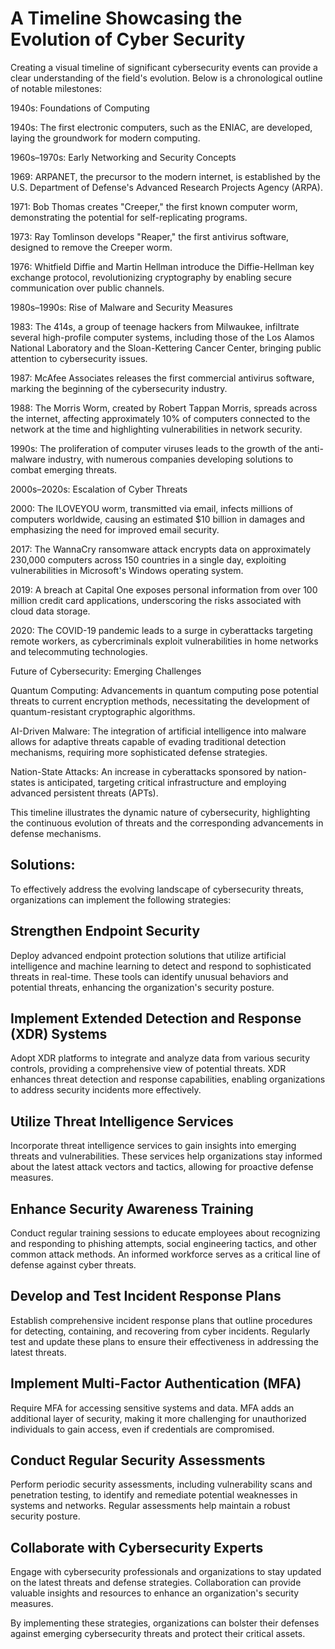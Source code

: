 # A Timeline Showcasing the Evolution of Cyber Security
Creating a visual timeline of significant cybersecurity events can provide a clear understanding of the field's evolution. Below is a chronological outline of notable milestones:

1940s: Foundations of Computing

1940s: The first electronic computers, such as the ENIAC, are developed, laying the groundwork for modern computing.

1960s–1970s: Early Networking and Security Concepts

1969: ARPANET, the precursor to the modern internet, is established by the U.S. Department of Defense's Advanced Research Projects Agency (ARPA). 

1971: Bob Thomas creates "Creeper," the first known computer worm, demonstrating the potential for self-replicating programs. 

1973: Ray Tomlinson develops "Reaper," the first antivirus software, designed to remove the Creeper worm. 

1976: Whitfield Diffie and Martin Hellman introduce the Diffie-Hellman key exchange protocol, revolutionizing cryptography by enabling secure communication over public channels.

1980s–1990s: Rise of Malware and Security Measures

1983: The 414s, a group of teenage hackers from Milwaukee, infiltrate several high-profile computer systems, including those of the Los Alamos National Laboratory and the Sloan-Kettering Cancer Center, bringing public attention to cybersecurity issues.

1987: McAfee Associates releases the first commercial antivirus software, marking the beginning of the cybersecurity industry.

1988: The Morris Worm, created by Robert Tappan Morris, spreads across the internet, affecting approximately 10% of computers connected to the network at the time and highlighting vulnerabilities in network security.

1990s: The proliferation of computer viruses leads to the growth of the anti-malware industry, with numerous companies developing solutions to combat emerging threats.

2000s–2020s: Escalation of Cyber Threats

2000: The ILOVEYOU worm, transmitted via email, infects millions of computers worldwide, causing an estimated $10 billion in damages and emphasizing the need for improved email security.

2017: The WannaCry ransomware attack encrypts data on approximately 230,000 computers across 150 countries in a single day, exploiting vulnerabilities in Microsoft's Windows operating system.

2019: A breach at Capital One exposes personal information from over 100 million credit card applications, underscoring the risks associated with cloud data storage.

2020: The COVID-19 pandemic leads to a surge in cyberattacks targeting remote workers, as cybercriminals exploit vulnerabilities in home networks and telecommuting technologies.

Future of Cybersecurity: Emerging Challenges

Quantum Computing: Advancements in quantum computing pose potential threats to current encryption methods, necessitating the development of quantum-resistant cryptographic algorithms.

AI-Driven Malware: The integration of artificial intelligence into malware allows for adaptive threats capable of evading traditional detection mechanisms, requiring more sophisticated defense strategies.

Nation-State Attacks: An increase in cyberattacks sponsored by nation-states is anticipated, targeting critical infrastructure and employing advanced persistent threats (APTs). 

This timeline illustrates the dynamic nature of cybersecurity, highlighting the continuous evolution of threats and the corresponding advancements in defense mechanisms.

## Solutions:

To effectively address the evolving landscape of cybersecurity threats, organizations can implement the following strategies:

## Strengthen Endpoint Security

Deploy advanced endpoint protection solutions that utilize artificial intelligence and machine learning to detect and respond to sophisticated threats in real-time. These tools can identify unusual behaviors and potential threats, enhancing the organization's security posture. 

## Implement Extended Detection and Response (XDR) Systems

Adopt XDR platforms to integrate and analyze data from various security controls, providing a comprehensive view of potential threats. XDR enhances threat detection and response capabilities, enabling organizations to address security incidents more effectively. 

## Utilize Threat Intelligence Services

Incorporate threat intelligence services to gain insights into emerging threats and vulnerabilities. These services help organizations stay informed about the latest attack vectors and tactics, allowing for proactive defense measures. 

## Enhance Security Awareness Training

Conduct regular training sessions to educate employees about recognizing and responding to phishing attempts, social engineering tactics, and other common attack methods. An informed workforce serves as a critical line of defense against cyber threats. 

## Develop and Test Incident Response Plans

Establish comprehensive incident response plans that outline procedures for detecting, containing, and recovering from cyber incidents. Regularly test and update these plans to ensure their effectiveness in addressing the latest threats. 

## Implement Multi-Factor Authentication (MFA)

Require MFA for accessing sensitive systems and data. MFA adds an additional layer of security, making it more challenging for unauthorized individuals to gain access, even if credentials are compromised.

## Conduct Regular Security Assessments

Perform periodic security assessments, including vulnerability scans and penetration testing, to identify and remediate potential weaknesses in systems and networks. Regular assessments help maintain a robust security posture. 

## Collaborate with Cybersecurity Experts

Engage with cybersecurity professionals and organizations to stay updated on the latest threats and defense strategies. Collaboration can provide valuable insights and resources to enhance an organization's security measures.

By implementing these strategies, organizations can bolster their defenses against emerging cybersecurity threats and protect their critical assets.
